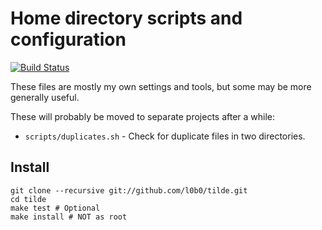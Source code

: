 Home directory scripts and configuration
========================================

[![Build Status](https://jenkins.engmark.name:8080/job/tilde/badge/icon)](https://jenkins.engmark.name:8080/job/tilde/)

These files are mostly my own settings and tools, but some may be more generally useful.

These will probably be moved to separate projects after a while:

* `scripts/duplicates.sh` - Check for duplicate files in two directories.

Install
-------

    git clone --recursive git://github.com/l0b0/tilde.git
    cd tilde
    make test # Optional
    make install # NOT as root
